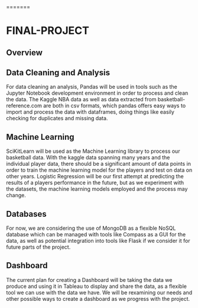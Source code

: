 =======
# FINAL-PROJECT 

## Overview

## Data Cleaning and Analysis
For data cleaning an analysis, Pandas will be used in tools such as the Jupyter Notebook development environment in order to process and clean the data. The Kaggle NBA data as well as data extracted from basketball-reference.com are both in csv formats, which pandas offers easy ways to import and process the data with dataframes, doing things like easily checking for duplicates and missing data.

## Machine Learning
SciKitLearn will be used as the Machine Learning library to process our basketball data. With the kaggle data spanning many years and the individual player data, there should be a significant amount of data points in order to train the machine learning model for the players and test on data on other years.
Logistic Regression will be our first attempt at predicting the results of a players performance in the future, but as we experiment with the datasets, the machine learning models employed and the process may change.

## Databases
For now, we are considering the use of MongoDB as a flexible NoSQL database which can be managed with tools like Compass as a GUI for the data, as well as potential integration into tools like Flask if we consider it for future parts of the project. 

## Dashboard
The current plan for creating a Dashboard will be taking the data we produce and using it in Tableau to display and share the data, as a flexible tool we can use with the data we have. We will be rexamining our needs and other possible ways to create a dashboard as we progress with the project.